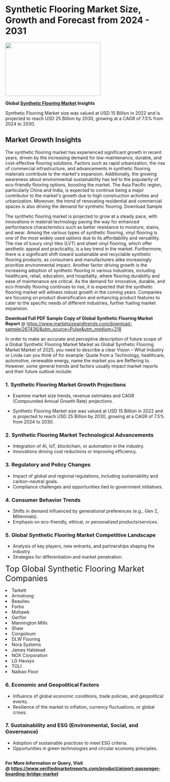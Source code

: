 <H1>Synthetic Flooring Market Size, Growth and Forecast from 2024 - 2031</H1><img class="aligncenter size-medium wp-image-584254" src="https://thirdeyenews.in/wp-content/uploads/2024/09/Global-Market-Research-300x168.jpeg" alt="" width="300" height="168" /><p><strong>Global&nbsp;<a href="https://www.marketsizeandtrends.com/download-sample/267436/&amp;utm_source=Pulse&amp;utm_medium=218">Synthetic Flooring Market</a> Insights</strong></p><p>Synthetic Flooring Market size was valued at USD 15 Billion in 2022 and is projected to reach USD 25 Billion by 2030, growing at a CAGR of 7.5% from 2024 to 2030.</p><p><h2>Market Growth Insights</h2> <p>The synthetic flooring market has experienced significant growth in recent years, driven by the increasing demand for low-maintenance, durable, and cost-effective flooring solutions. Factors such as rapid urbanization, the rise of commercial infrastructure, and advancements in synthetic flooring materials contribute to the market's expansion. Additionally, the growing awareness about environmental sustainability has led to the popularity of eco-friendly flooring options, boosting the market. The Asia Pacific region, particularly China and India, is expected to continue being a major contributor to the market's growth due to high construction activities and urbanization. Moreover, the trend of renovating residential and commercial spaces is also driving the demand for synthetic flooring. Download Sample</p> <p>The synthetic flooring market is projected to grow at a steady pace, with innovations in material technology paving the way for enhanced performance characteristics such as better resistance to moisture, stains, and wear. Among the various types of synthetic flooring, vinyl flooring is one of the most widely used options due to its affordability and versatility. The rise of luxury vinyl tiles (LVT) and sheet vinyl flooring, which offer aesthetic appeal and practicality, is a key trend in the market. Furthermore, there is a significant shift toward sustainable and recyclable synthetic flooring products, as consumers and manufacturers alike increasingly prioritize environmental impact. Another factor driving growth is the increasing adoption of synthetic flooring in various industries, including healthcare, retail, education, and hospitality, where flooring durability and ease of maintenance are critical. As the demand for innovative, durable, and eco-friendly flooring continues to rise, it is expected that the synthetic flooring market will witness robust growth in the coming years. Companies are focusing on product diversification and enhancing product features to cater to the specific needs of different industries, further fueling market expansion. </p><p><span class=""><strong>Download Full PDF Sample Copy of Global Synthetic Flooring Market Report</strong> @ <a href="https://www.marketsizeandtrends.com/download-sample/267436/&amp;utm_source=Pulse&amp;utm_medium=218" target="_blank">https://www.marketsizeandtrends.com/download-sample/267436/&amp;utm_source=Pulse&amp;utm_medium=218</a></span></p><p>In order to make an accurate and perceptive description of future scope of a Global&nbsp;Synthetic Flooring Market Market as Global&nbsp;Synthetic Flooring Market Market of 2025, you need to describe a clear Vision &ndash; What Industry or Linda can you think of for example: Quote from a Technology, healthcare, automotive, renewable energy, name the market you are Reffering to. However, some general trends and factors usually impact market reports and their future outlook include:</p><h3>1.&nbsp;<strong>Synthetic Flooring Market Growth Projections</strong></h3><ul><li>Examine market size trends, revenue estimates and CAGR (Compounded Annual Growth Rate) projections.</li><li><p>Synthetic Flooring Market size was valued at USD 15 Billion in 2022 and is projected to reach USD 25 Billion by 2030, growing at a CAGR of 7.5% from 2024 to 2030.</p></li></ul><h3>2.&nbsp;<strong>Synthetic Flooring Market Technological Advancements</strong></h3><ul><li>Integration of AI, IoT, blockchain, or automation in the industry.</li><li>Innovations driving cost reductions or improving efficiency.</li></ul><h3>3.&nbsp;<strong>Regulatory and Policy Changes</strong></h3><ul><li>Impact of global and regional regulations, including sustainability and carbon-neutral goals.</li><li>Compliance challenges and opportunities tied to government initiatives.</li></ul><h3>4.&nbsp;<strong>Consumer Behavior Trends</strong></h3><ul><li>Shifts in demand influenced by generational preferences (e.g., Gen Z, Millennials).</li><li>Emphasis on eco-friendly, ethical, or personalized products/services.</li></ul><h3>5.&nbsp;<strong>Global Synthetic Flooring Market Competitive Landscape</strong></h3><ul><li>Analysis of key players, new entrants, and partnerships shaping the industry.</li><li>Strategies for differentiation and market penetration.</li></ul><p data-pm-slice="1 1 []"><span style="color: inherit; font-family: inherit; font-size: 25px;">Top Global Synthetic Flooring Market Companies</span></p><div class="" data-test-id=""><p><li>Tarkett</li><li> Armstrong</li><li> Beaulieu</li><li> Forbo</li><li> Mohawk</li><li> Gerflor</li><li> Mannington Mills</li><li> Shaw</li><li> Congoleum</li><li> DLW Flooring</li><li> Nora Systems</li><li> James Halstead</li><li> NOX Corporation</li><li> LG Hausys</li><li> TOLI</li><li> Naibao Floor</li></p></div><h3>6.&nbsp;<strong>Economic and Geopolitical Factors</strong></h3><ul><li>Influence of global economic conditions, trade policies, and geopolitical events.</li><li>Resilience of the market to inflation, currency fluctuations, or global crises.</li></ul><h3>7.&nbsp;<strong>Sustainability and ESG (Environmental, Social, and Governance)</strong></h3><ul><li>Adoption of sustainable practices to meet ESG criteria.</li><li>Opportunities in green technologies and circular economy principles.</li></ul><h2><strong style="font-size: 14px;">For More Information or Query, Visit @&nbsp;</strong><a style="background-color: #ffffff; font-size: 14px;" href="https://www.marketsizeandtrends.com/report/synthetic-flooring-market/" target="_blank">https://www.verifiedmarketreports.com/product/airport-passenger-boarding-bridge-market</a></h2>
